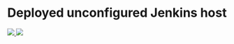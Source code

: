 # Deployed unconfigured Jenkins host

<a href="https://portal.azure.com/#create/Microsoft.Template/uri/https%3A%2F%2Fraw.githubusercontent.com%2Fneilpeterson%2Fnepeters-azure-Templates%2Fmaster%2Fubuntu-jenkins%2Fazuredeploy.json" target="_blank">
    <img src="http://azuredeploy.net/deploybutton.png"/>
</a>
<a href="http://armviz.io/#/?load=https%3A%2F%2Fraw.githubusercontent.com%2Fneilpeterson%2Fnepeters-azure-Templates%2Fmaster%2Fubuntu-jenkins%2Fazuredeploy.json" target="_blank">
    <img src="http://armviz.io/visualizebutton.png"/>
</a>

